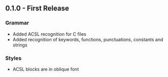 ## 0.1.0 - First Release

### Grammar
* Added ACSL recognition for C files
* Added recognition of keywords, functions, punctuations, constants and strings

### Styles
* ACSL blocks are in oblique font
